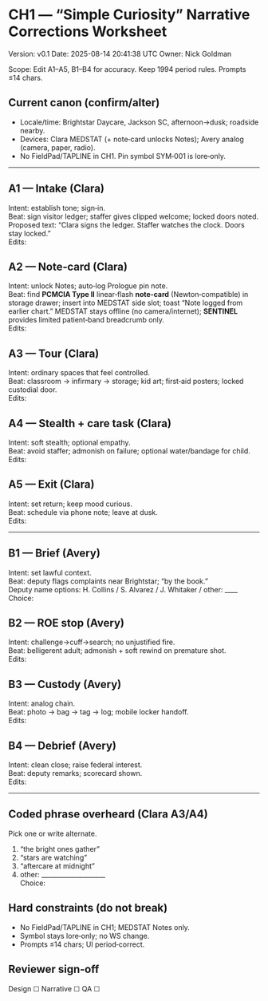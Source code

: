 # CH1 — “Simple Curiosity” Narrative Corrections Worksheet
Version: v0.1
Date: 2025-08-14 20:41:38 UTC
Owner: Nick Goldman

Scope: Edit A1–A5, B1–B4 for accuracy. Keep 1994 period rules. Prompts ≤14 chars.

## Current canon (confirm/alter)
- Locale/time: Brightstar Daycare, Jackson SC, afternoon→dusk; roadside nearby.
- Devices: Clara MEDSTAT (+ note‑card unlocks Notes); Avery analog (camera, paper, radio).
- No FieldPad/TAPLINE in CH1. Pin symbol SYM‑001 is lore‑only.

---

## A1 — Intake (Clara)
Intent: establish tone; sign‑in.  
Beat: sign visitor ledger; staffer gives clipped welcome; locked doors noted.  
Proposed text: “Clara signs the ledger. Staffer watches the clock. Doors stay locked.”  
Edits:

## A2 — Note‑card (Clara)
Intent: unlock Notes; auto‑log Prologue pin note.  
Beat: find **PCMCIA Type II** linear‑flash **note‑card** (Newton‑compatible) in storage drawer; insert into MEDSTAT side slot; toast “Note logged from earlier chart.” MEDSTAT stays offline (no camera/internet); **SENTINEL** provides limited patient‑band breadcrumb only.  
Edits:

## A3 — Tour (Clara)
Intent: ordinary spaces that feel controlled.  
Beat: classroom → infirmary → storage; kid art; first‑aid posters; locked custodial door.  
Edits:

## A4 — Stealth + care task (Clara)
Intent: soft stealth; optional empathy.  
Beat: avoid staffer; admonish on failure; optional water/bandage for child.  
Edits:

## A5 — Exit (Clara)
Intent: set return; keep mood curious.  
Beat: schedule via phone note; leave at dusk.  
Edits:

---

## B1 — Brief (Avery)
Intent: set lawful context.  
Beat: deputy flags complaints near Brightstar; “by the book.”  
Deputy name options: H. Collins / S. Alvarez / J. Whitaker / other: ____  
Choice:

## B2 — ROE stop (Avery)
Intent: challenge→cuff→search; no unjustified fire.  
Beat: belligerent adult; admonish + soft rewind on premature shot.  
Edits:

## B3 — Custody (Avery)
Intent: analog chain.  
Beat: photo → bag → tag → log; mobile locker handoff.  
Edits:

## B4 — Debrief (Avery)
Intent: clean close; raise federal interest.  
Beat: deputy remarks; scorecard shown.  
Edits:

---

## Coded phrase overheard (Clara A3/A4)
Pick one or write alternate.  
1) “the bright ones gather”  
2) “stars are watching”  
3) “aftercare at midnight”  
4) other: ____________________  
Choice:

## Hard constraints (do not break)
- No FieldPad/TAPLINE in CH1; MEDSTAT Notes only.  
- Symbol stays lore‑only; no WS change.  
- Prompts ≤14 chars; UI period‑correct.

## Reviewer sign‑off
Design ☐  Narrative ☐  QA ☐

